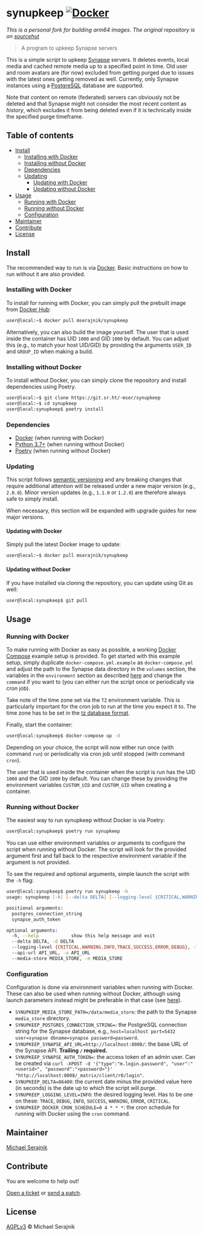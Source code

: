 # synupkeep [![Docker](https://github.com/pcolusso/synupkeep/actions/workflows/docker-publish.yml/badge.svg)](https://github.com/pcolusso/synupkeep/actions/workflows/docker-publish.yml)

*This is a personal fork for building arm64 images. The original repository is on [sourcehut](https://git.sr.ht/~mser/synupkeep)*

> A program to upkeep Synapse servers

This is a simple script to upkeep [Synapse][synapse] servers. It deletes
events, local media and cached remote media up to a specified point in time.
Old user and room avatars are (for now) excluded from getting purged due to
issues with the latest ones getting removed as well. Currently, only Synapse
instances using a [PostgreSQL][postgresql] database are supported.

Note that content on remote (federated) servers can obviously not be deleted
and that Synapse might not consider the most recent content as _history_, which
excludes it from being deleted even if it is technically inside the specified
purge timeframe.

## Table of contents

+ [Install](#install)
  + [Installing with Docker](#installing-with-docker)
  + [Installing without Docker](#installing-without-docker)
  + [Dependencies](#dependencies)
  + [Updating](#updating)
    + [Updating with Docker](#updating-with-docker)
    + [Updating without Docker](#updating-without-docker)
+ [Usage](#usage)
  + [Running with Docker](#running-with-docker)
  + [Running without Docker](#running-without-docker)
  + [Configuration](#configuration)
+ [Maintainer](#maintainer)
+ [Contribute](#contribute)
+ [License](#license)

## Install

The recommended way to run is via [Docker][docker]. Basic instructions on how
to run without it are also provided.

### Installing with Docker

To install for running with Docker, you can simply pull the prebuilt image from
[Docker Hub][docker-hub]:

```zsh
user@local:~$ docker pull mserajnik/synupkeep
```

Alternatively, you can also build the image yourself. The user that is used
inside the container has UID `1000` and GID `1000` by default. You can adjust
this (e.g., to match your host UID/GID) by providing the arguments `USER_ID`
and `GROUP_ID` when making a build.

### Installing without Docker

To install without Docker, you can simply clone the repository and install
dependencies using Poetry.

```zsh
user@local:~$ git clone https://git.sr.ht/~mser/synupkeep
user@local:~$ cd synupkeep
user@local:synupkeep$ poetry install
```

### Dependencies

+ [Docker][docker] (when running with Docker)
+ [Python 3.7+][python] (when running without Docker)
+ [Poetry][poetry] (when running without Docker)

### Updating

This script follows [semantic versioning][semantic-versioning] and any breaking
changes that require additional attention will be released under a new major
version (e.g., `2.0.0`). Minor version updates (e.g., `1.1.0` or `1.2.0`) are
therefore always safe to simply install.

When necessary, this section will be expanded with upgrade guides for new major
versions.

#### Updating with Docker

Simply pull the latest Docker image to update:

```zsh
user@local:~$ docker pull mserajnik/synupkeep
```

#### Updating without Docker

If you have installed via cloning the repository, you can update using Git as
well:

```zsh
user@local:synupkeep$ git pull
```

## Usage

### Running with Docker

To make running with Docker as easy as possible, a working
[Docker Compose][docker-compose] example setup is provided. To get started with
this example setup, simply duplicate `docker-compose.yml.example` as
`docker-compose.yml` and adjust the path to the Synapse data directory in the
`volumes` section, the variables in the `environment` section as described
[here](#configuration) and change the `command` if you want to (you can either
run the script once or periodically via cron job).

Take note of the time zone set via the `TZ` environment variable. This is
particularly important for the cron job to run at the time you expect it to.
The time zone has to be set in the
[tz database format][tz-database-time-zones].

Finally, start the container:

```zsh
user@local:synupkeep$ docker-compose up -d
```

Depending on your choice, the script will now either run once (with command
`run`) or periodically via cron job until stopped (with command `cron`).

The user that is used inside the container when the script is run has the UID
`1000` and the GID `1000` by default. You can change these by providing the
environment variables `CUSTOM_UID` and `CUSTOM_GID` when creating a container.

### Running without Docker

The easiest way to run synupkeep without Docker is via Poetry:

```zsh
user@local:synupkeep$ poetry run synupkeep
```

You can use either environment variables or arguments to configure the script
when running without Docker. The script will look for the provided argument
first and fall back to the respective environment variable if the argument is
not provided.

To see the required and optional arguments, simple launch the script with the
`-h` flag:

```zsh
user@local:synupkeep$ poetry run synupkeep -h
usage: synupkeep [-h] [--delta DELTA] [--logging-level {CRITICAL,WARNING,INFO,TRACE,SUCCESS,ERROR,DEBUG}] [--api-url API_URL] [--media-store MEDIA_STORE] [postgres_connection_string] [synapse_auth_token]

positional arguments:
  postgres_connection_string
  synapse_auth_token

optional arguments:
  -h, --help            show this help message and exit
  --delta DELTA, -d DELTA
  --logging-level {CRITICAL,WARNING,INFO,TRACE,SUCCESS,ERROR,DEBUG}, -l {CRITICAL,WARNING,INFO,TRACE,SUCCESS,ERROR,DEBUG}
  --api-url API_URL, -a API_URL
  --media-store MEDIA_STORE, -m MEDIA_STORE
```

### Configuration

Configuration is done via environment variables when running with Docker. These
can also be used when running without Docker, although using launch parameters
instead might be preferable in that case (see [here](#running-without-docker)).

+ `SYNUPKEEP_MEDIA_STORE_PATH=/data/media_store`: the path to the Synapse
  `media_store` directory.
+ `SYNUPKEEP_POSTGRES_CONNECTION_STRING=`: the PostgreSQL connection string for
  the Synapse database, e.g.,
  `host=localhost port=5432 user=synapse dbname=synapse password=password`.
+ `SYNUPKEEP_SYNAPSE_API_URL=http://localhost:8008/`: the base URL of the
  Synapse API. __Trailing `/` required.__
+ `SYNUPKEEP_SYNAPSE_AUTH_TOKEN=`: the access token of an admin user. Can be
  created via
  `curl -XPOST -d '{"type":"m.login.password", "user":"<userid>", "password":"<password>"}' "http://localhost:8008/_matrix/client/r0/login"`.
+ `SYNUPKEEP_DELTA=86400`: the current date minus the provided value here (in
  seconds) is the date up to which the script will purge.
+ `SYNUPKEEP_LOGGING_LEVEL=INFO`: the desired logging level. Has to be one on
  these: `TRACE`, `DEBUG`, `INFO`, `SUCCESS`, `WARNING`, `ERROR`, `CRITICAL`.
+ `SYNUPKEEP_DOCKER_CRON_SCHEDULE=0 4 * * *`: the cron schedule for running
  with Docker using the `cron` command.

## Maintainer

[Michael Serajnik][maintainer]

## Contribute

You are welcome to help out!

[Open a ticket][tickets] or [send a patch][patches].

## License

[AGPLv3](LICENSE) © Michael Serajnik

[synapse]: https://github.com/matrix-org/synapse/
[postgresql]: https://www.postgresql.org/
[docker]: https://www.docker.com/
[docker-hub]: https://hub.docker.com/r/mserajnik/synupkeep/
[python]: https://www.python.org/
[poetry]: https://python-poetry.org/
[semantic-versioning]: https://semver.org/
[docker-compose]: https://docs.docker.com/compose/
[tz-database-time-zones]: https://en.wikipedia.org/wiki/List_of_tz_database_time_zones

[build-status]: https://builds.sr.ht/~mser/synupkeep
[build-status-badge]: https://builds.sr.ht/~mser/synupkeep.svg

[maintainer]: https://sr.ht/~mser/
[tickets]: https://todo.sr.ht/~mser/synupkeep
[patches]: https://lists.sr.ht/~mser/public-inbox

